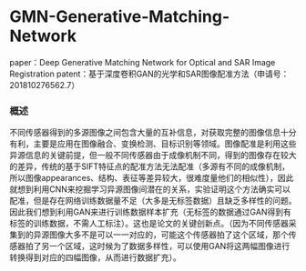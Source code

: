 # GMN-Generative-Matching-Network
paper：Deep Generative Matching Network for Optical and SAR Image Registration
patent：基于深度卷积GAN的光学和SAR图像配准方法（申请号：201810276562.7）

### 概述    
  不同传感器得到的多源图像之间包含大量的互补信息，对获取完整的图像信息十分有利，主要是应用在图像融合、变换检测、目标识别等领域。图像配准是利用这些异源信息的关键前提，但一般不同传感器由于成像机制不同，得到的图像存在较大的差异，传统的基于SIFT特征点的配准方法无法配准（多源有不同的成像机制，所以图像appearances、结构、表征等差异较大，很难度量他们的相似性），因此就想到利用CNN来挖掘学习异源图像间潜在的关系，实验证明这个方法确实可以配准，但是存在网络训练数据量不足（大多是无标签数据）且缺乏多样性的问题。因此我们想到利用GAN来进行训练数据样本扩充（无标签的数据通过GAN得到有标签的训练数据，不需人工标注）。这也是论文的关键创新点。（因为不同传感器采集到的异源图像大多不是可以一一对应的，可能这个传感器拍了这个区域，那个传感器拍了另一个区域，这时候为了数据多样性，可以使用GAN将这两幅图像进行转换得到对应的四幅图像，从而进行数据扩充）。
